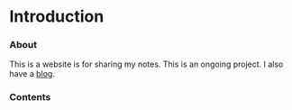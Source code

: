 # Introduction

### About

This is a website is for sharing my notes.
This is an ongoing project.
I also have a [blog](https://www.wilderdan.com/).

### Contents

```{tableofcontents}
```